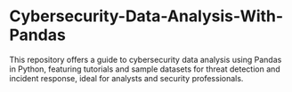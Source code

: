 # Cybersecurity-Data-Analysis-With-Pandas
This repository offers a guide to cybersecurity data analysis using Pandas in Python, featuring tutorials and sample datasets for threat detection and incident response, ideal for analysts and security professionals.
